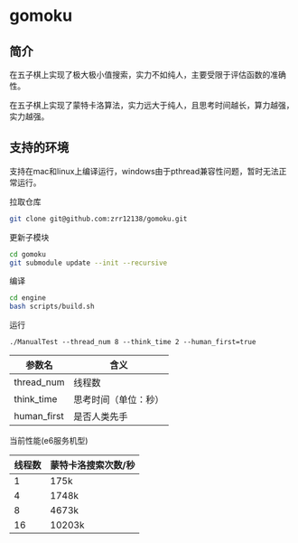 # gomoku

## 简介

在五子棋上实现了极大极小值搜索，实力不如纯人，主要受限于评估函数的准确性。

在五子棋上实现了蒙特卡洛算法，实力远大于纯人，且思考时间越长，算力越强，实力越强。

## 支持的环境

支持在mac和linux上编译运行，windows由于pthread兼容性问题，暂时无法正常运行。

拉取仓库

```bash 
git clone git@github.com:zrr12138/gomoku.git
```

更新子模块

```bash
cd gomoku
git submodule update --init --recursive
```

编译

```bash
cd engine
bash scripts/build.sh
```

运行

```
./ManualTest --thread_num 8 --think_time 2 --human_first=true
```

| 参数名         | 含义         |
|-------------|------------|
| thread_num  | 线程数        |
| think_time  | 思考时间（单位：秒） |
| human_first | 是否人类先手     |

当前性能(e6服务机型)

| 线程数 | 蒙特卡洛搜索次数/秒 |
|-----|------------|
| 1   | 175k       |
| 4   | 1748k      |
| 8   | 4673k      |
| 16  | 10203k     |
